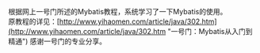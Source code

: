 根据网上一号门所述的Mybatis教程，系统学习了一下Mybatis的使用。  
原教程的详见：[http://www.yihaomen.com/article/java/302.htm](http://www.yihaomen.com/article/java/302.htm "一号门：Mybatis从入门到精通")  感谢一号门的专业分享。